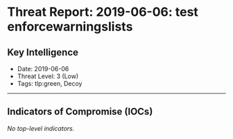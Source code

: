 # Threat Report: 2019-06-06: test enforcewarningslists


## Key Intelligence
* Date: 2019-06-06
* Threat Level: 3 (Low)
* Tags: tlp:green,  Decoy

---

## Indicators of Compromise (IOCs)
_No top-level indicators._
